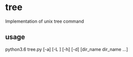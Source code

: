 # tree
Implementation of unix tree command

## usage
  python3.6 tree.py [-a] [-L <int>] [-h] [-d] [dir_name dir_name ...]
